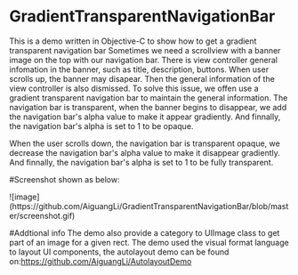 # GradientTransparentNavigationBar
This is a demo written in Objective-C to show how to get a gradient transparent navigation bar
Sometimes we need a scrollview with a banner image on the top with our navigation bar. There is view controller general infomation in the banner,
such as title, description, buttons. When user scrolls up, the banner may disapear. Then the general information of the view controller is also 
dismissed. To solve this issue, we offen use a gradient transparent navigation bar to maintain the general information. 
The navigation bar is transparent, when the banner begins to disappear, we add the navigation bar's alpha value to make it appear gradiently. 
And finnally, the navigation bar's alpha is set to 1 to be opaque.

When the user scrolls down, the navigation bar is transparent opaque, we decrease the navigation bar's alpha value to make it disappear gradiently. 
And finnally, the navigation bar's alpha is set to 1 to be fully transparent.

#Screenshot shown as below:
<p>![image](https://github.com/AiguangLi/GradientTransparentNavigationBar/blob/master/screenshot.gif)</p>

#Addtional info
The demo also provide a category to UIImage class to get part of an image for a given rect.
The demo used the visual format language to layout UI components, the autolayout demo can be found on:https://github.com/AiguangLi/AutolayoutDemo

